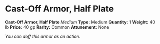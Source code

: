 # Cast-Off Armor, Half Plate

**Cast-Off Armor, Half Plate**
_Medium_
**Type:** Medium
**Quantity:** 1
**Weight:** 40 lb
**Price:** 40 gp
**Rarity:** Common
**Attunement:** None

*You can doff this armor as an action.*